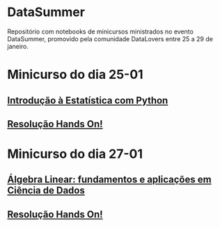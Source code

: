 # DataSummer
Repositório com notebooks de minicursos ministrados no evento DataSummer, promovido pela comunidade DataLovers entre 25 a 29 de janeiro.


# Minicurso do dia 25-01
## [Introdução à Estatística com Python](https://github.com/ronissonlucas/DataSummer/blob/main/Estat%C3%ADstica%20com%20Python/Estat%C3%ADstica_Python.pdf)
## [Resolução Hands On!](https://github.com/ronissonlucas/DataSummer/blob/main/Estat%C3%ADstica%20com%20Python/hands_on.ipynb)

# Minicurso do dia 27-01
## [Álgebra Linear: fundamentos e aplicações em Ciência de Dados](https://github.com/ronissonlucas/data_summer/blob/main/%C3%81lgebra%20Linear/Algebra_Linear.ipynb)
## [Resolução Hands On!](https://github.com/ronissonlucas/DataSummer/blob/main/%C3%81lgebra%20Linear/Hands%20on!.ipynb)
